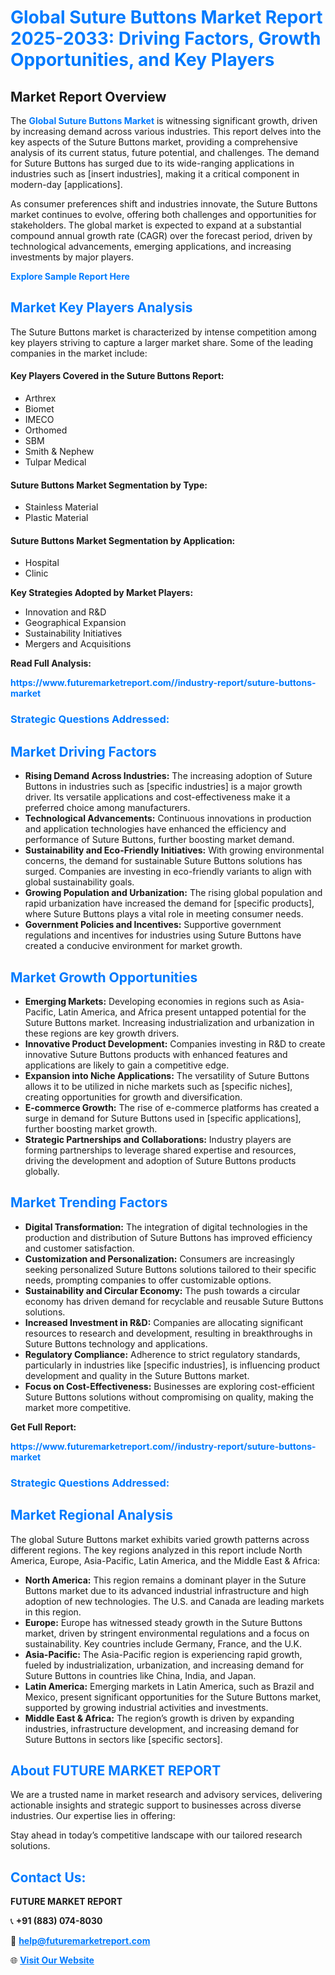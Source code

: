 <h1 style="color: #007BFF;">Global Suture Buttons Market Report 2025-2033: Driving Factors, Growth Opportunities, and Key Players</h1>

<section id="overview">
<h2>Market Report Overview</h2>
<p>The <a href="https://www.futuremarketreport.com//industry-report/suture-buttons-market" style="color: #007BFF; text-decoration: none;"><strong>Global Suture Buttons Market</strong></a> is witnessing significant growth, driven by increasing demand across various industries. This report delves into the key aspects of the Suture Buttons market, providing a comprehensive analysis of its current status, future potential, and challenges. The demand for Suture Buttons has surged due to its wide-ranging applications in industries such as [insert industries], making it a critical component in modern-day [applications].</p>
<p>As consumer preferences shift and industries innovate, the Suture Buttons market continues to evolve, offering both challenges and opportunities for stakeholders. The global market is expected to expand at a substantial compound annual growth rate (CAGR) over the forecast period, driven by technological advancements, emerging applications, and increasing investments by major players.</p>
</section>

<section id="overview">
<p><a href="https://www.futuremarketreport.com//request-sample/reportId=55758" style="color: #007BFF; text-decoration: none;"><strong>Explore Sample Report Here</strong></a></p>
</section>

<section id="key-players">
<h2 style="color: #007BFF;">Market Key Players Analysis</h2>
<p>The Suture Buttons market is characterized by intense competition among key players striving to capture a larger market share. Some of the leading companies in the market include:</p>
<h4>Key Players Covered in the Suture Buttons Report:</h4>
<ul><li>Arthrex</li><li>Biomet</li><li>IMECO</li><li>Orthomed</li><li>SBM</li><li>Smith &amp; Nephew</li><li>Tulpar Medical</li></ul>
<h4>Suture Buttons Market Segmentation by Type:</h4>
<ul><li>Stainless Material</li><li>Plastic Material</li></ul>

<h4>Suture Buttons Market Segmentation by Application:</h4>
<ul><li>Hospital</li><li>Clinic</li></ul>
<p><strong>Key Strategies Adopted by Market Players:</strong></p>
<ul>
<li>Innovation and R&D</li>
<li>Geographical Expansion</li>
<li>Sustainability Initiatives</li>
<li>Mergers and Acquisitions</li>
</ul>
</section>

<section>
<p><strong>Read Full Analysis: </strong></p><a href="https://www.futuremarketreport.com//industry-report/suture-buttons-market" style="color: #007BFF; text-decoration: none;"><strong>https://www.futuremarketreport.com//industry-report/suture-buttons-market</strong></a>
<h3 style="color: #007BFF;">Strategic Questions Addressed:</h3>
</section>

<section id="driving-factors">
<h2 style="color: #007BFF;">Market Driving Factors</h2>
<ul>
<li><strong>Rising Demand Across Industries:</strong> The increasing adoption of Suture Buttons in industries such as [specific industries] is a major growth driver. Its versatile applications and cost-effectiveness make it a preferred choice among manufacturers.</li>
<li><strong>Technological Advancements:</strong> Continuous innovations in production and application technologies have enhanced the efficiency and performance of Suture Buttons, further boosting market demand.</li>
<li><strong>Sustainability and Eco-Friendly Initiatives:</strong> With growing environmental concerns, the demand for sustainable Suture Buttons solutions has surged. Companies are investing in eco-friendly variants to align with global sustainability goals.</li>
<li><strong>Growing Population and Urbanization:</strong> The rising global population and rapid urbanization have increased the demand for [specific products], where Suture Buttons plays a vital role in meeting consumer needs.</li>
<li><strong>Government Policies and Incentives:</strong> Supportive government regulations and incentives for industries using Suture Buttons have created a conducive environment for market growth.</li>
</ul>
</section>

<section id="growth-opportunities">
<h2 style="color: #007BFF;">Market Growth Opportunities</h2>
<ul>
<li><strong>Emerging Markets:</strong> Developing economies in regions such as Asia-Pacific, Latin America, and Africa present untapped potential for the Suture Buttons market. Increasing industrialization and urbanization in these regions are key growth drivers.</li>
<li><strong>Innovative Product Development:</strong> Companies investing in R&D to create innovative Suture Buttons products with enhanced features and applications are likely to gain a competitive edge.</li>
<li><strong>Expansion into Niche Applications:</strong> The versatility of Suture Buttons allows it to be utilized in niche markets such as [specific niches], creating opportunities for growth and diversification.</li>
<li><strong>E-commerce Growth:</strong> The rise of e-commerce platforms has created a surge in demand for Suture Buttons used in [specific applications], further boosting market growth.</li>
<li><strong>Strategic Partnerships and Collaborations:</strong> Industry players are forming partnerships to leverage shared expertise and resources, driving the development and adoption of Suture Buttons products globally.</li>
</ul>
</section>

<section id="trending-factors">
<h2 style="color: #007BFF;">Market Trending Factors</h2>
<ul>
<li><strong>Digital Transformation:</strong> The integration of digital technologies in the production and distribution of Suture Buttons has improved efficiency and customer satisfaction.</li>
<li><strong>Customization and Personalization:</strong> Consumers are increasingly seeking personalized Suture Buttons solutions tailored to their specific needs, prompting companies to offer customizable options.</li>
<li><strong>Sustainability and Circular Economy:</strong> The push towards a circular economy has driven demand for recyclable and reusable Suture Buttons solutions.</li>
<li><strong>Increased Investment in R&D:</strong> Companies are allocating significant resources to research and development, resulting in breakthroughs in Suture Buttons technology and applications.</li>
<li><strong>Regulatory Compliance:</strong> Adherence to strict regulatory standards, particularly in industries like [specific industries], is influencing product development and quality in the Suture Buttons market.</li>
<li><strong>Focus on Cost-Effectiveness:</strong> Businesses are exploring cost-efficient Suture Buttons solutions without compromising on quality, making the market more competitive.</li>
</ul>
</section>

<section>
<p><strong>Get Full Report: </strong></p><a href="https://www.futuremarketreport.com//industry-report/suture-buttons-market" style="color: #007BFF; text-decoration: none;"><strong>https://www.futuremarketreport.com//industry-report/suture-buttons-market</strong></a>
<h3 style="color: #007BFF;">Strategic Questions Addressed:</h3>
</section>


<section id="regional-analysis">
<h2 style="color: #007BFF;">Market Regional Analysis</h2>
<p>The global Suture Buttons market exhibits varied growth patterns across different regions. The key regions analyzed in this report include North America, Europe, Asia-Pacific, Latin America, and the Middle East & Africa:</p>
<ul>
<li><strong>North America:</strong> This region remains a dominant player in the Suture Buttons market due to its advanced industrial infrastructure and high adoption of new technologies. The U.S. and Canada are leading markets in this region.</li>
<li><strong>Europe:</strong> Europe has witnessed steady growth in the Suture Buttons market, driven by stringent environmental regulations and a focus on sustainability. Key countries include Germany, France, and the U.K.</li>
<li><strong>Asia-Pacific:</strong> The Asia-Pacific region is experiencing rapid growth, fueled by industrialization, urbanization, and increasing demand for Suture Buttons in countries like China, India, and Japan.</li>
<li><strong>Latin America:</strong> Emerging markets in Latin America, such as Brazil and Mexico, present significant opportunities for the Suture Buttons market, supported by growing industrial activities and investments.</li>
<li><strong>Middle East & Africa:</strong> The region’s growth is driven by expanding industries, infrastructure development, and increasing demand for Suture Buttons in sectors like [specific sectors].</li>
</ul>
</section>

<footer>
<h2 style="color: #007BFF;">About FUTURE MARKET REPORT</h2>
<p>We are a trusted name in market research and advisory services, delivering actionable insights and strategic support to businesses across diverse industries. Our expertise lies in offering:</p>

<p>Stay ahead in today’s competitive landscape with our tailored research solutions.</p>

<h2 style="color: #007BFF;">Contact Us:</h2>
<p><strong>FUTURE MARKET REPORT</strong></p>
<p>📞 <strong>+91 (883) 074-8030</strong></p>
<p>📧 <strong><a href="mailto:help@futuremarketreport.com" style="color: #007BFF;">help@futuremarketreport.com</a></strong></p>
<p>🌐 <strong><a href="https://www.futuremarketreport.com/" style="color: #007BFF;">Visit Our Website</a></strong></p>
</footer>